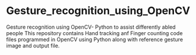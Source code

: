 # Gesture_recognition_using_OpenCV
Gesture recognition using OpenCV- Python to assist differently abled people
This repository contains Hand tracking anf Finger counting code files programmed in OpenCV using Python along with reference gesture image and output file.
